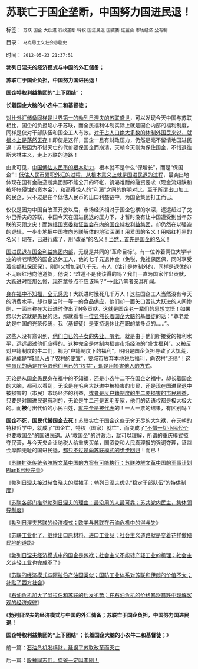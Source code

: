 # 苏联亡于国企垄断，中国努力国进民退！

标签： `苏联` `国企` `大跃进` `行政垄断` `特权` `国进民退` `国资委` `证监会` `市场经济` `公有制` 

目录： `马克思主义社会悲剧史`

时间： `2012-05-23 21:37:51`

**勃列日涅夫的经济模式与中国的外汇储备；**

**苏联亡于国企负担，中国努力国进民退！**

**国企特权利益集团的“上下团结”；**

**长着国企大脑的小农牛二和基督徒；**

[对比外汇储备同样是世界第一的勃列日涅夫的苏联盛世](../../../2012/2/24/外汇储备不可能投资中国；不可能买美国技术平衡顺差.md)，可以发现今天中国与苏联相比，国企的负担略小于苏联，而全民福利体制实际上就是国企内部的福利制度，同样是仅对干部队伍和国企工人有效。[对于占人口绝大多数的体制外国民来说，就根本上是荡然无存](../../../2009/8/10/主要矛盾很可能就是体制内外的矛盾.md)！即使是这样，国企一旦有财政压力，仍然是毫不留情地国进民退！苏联因为不惜灭亡的代价要保国企而崩溃，天朝今天则为保住国企，不惜退往斯大林主义，走上苏联的道路！

由此可见，[中国低估人民币的根本动力](../../../2010/4/26/低估人民币“贵买贱卖＝全民亏损”.md)，根本就不是什么“保增长”，而是“保国企”！[低估人民币累积外汇的过程，从根本意义上就是国进民退的过程](../../../2010/4/24/人民币低估造成恶性通货膨胀和失业和万亿损失.md)，最突出地体现在国有金融垄断集团那不能公开的坏帐，饥渴难耐的融资要求（现金流短缺和被坏帐侵蚀的资本金），和高得惊人的“利润”之间的鲜明对比。至于所谓出口加工的民企，只不过是在个低估人民币的出口利益链中，为国企集团打工而已。

仅仅是因为中国自改革开放以后，市场经济相对于国企包袱的水深，远远超过了戈尔巴乔夫的苏联，中国今天在国进民退的压力下，才暂时没有让中国遭受到当年苏联的灭顶之灾！[而包括国资委和证监会在内的国企特权利益集团](../../../2012/4/24/强盗逻辑正在制造空前的金融危机和经济危机.md)，却仍然在以强盗的逻辑，一步步地把中国推向苏联解体的地狱深渊！用爱国的名义！用唱红打黑的名义！现在，已进行成了，用“改革”的名义！[当然，首先是国企的名义](../../../2008/10/17/官民二元之经济危机，小民百姓可能无路可逃.md)！

[国进民退在国企利益集团内部](../../../2009/8/12/国企清理三阶段方案和冷处理过程.md)，无疑是共同的“革命目标”。有一位养着两位大学毕业的啃老精英的国企退休工人，他的七千元退休金（免税，免社保医保，同时享受着全额社保医保），刚刚又增加到八千元，有人（估计是体制外的，同样是退休的）不无眼红地向他道贺，他说：“难道不是我该得的吗？我们一直为国家作出贡献，大跃进时饿那么惨，[现在拿多点不应该吗](../../../2009/7/30/小小特权之多乎哉？不多也！.md)？”——>此乃笔者亲耳所闻。

[身在福中不知福，全无感恩](../../../2009/7/30/身享特权不感恩来不知福.md)！大跃进时饿死几千万人！这些国企工人当然没有今天的消费水平，却也是当时一等一的食品供应，他们却一面矢口否认大跃进的人间惨剧，一面自称在大跃进时作出了N多贡献。这就是国企老一辈们的思想觉悟！如果您以为这就是愚民的话，那就看看[一位显然长着国企大脑的基督徒](../../../2012/3/26/东方民众缺乏对西方社会的了解.md)的话：“尊老爱幼是中国的光荣传统，我（基督徒）是支持退休比在职的拿多点的……”。

这些人没有意识到，[他们自已的子女的失业、啃老](../../../2009/11/3/有条件啃老者可能是无可奈何的“好”选择.md)，就是由于他们所接受的福利水平，远远超过他们应得的。这种完全是体制内损害市场经济的“盛世福利”，又被反对户籍制度的牛二们，视为“户籍制度下的福利”。明明是国企负担导致了大饥荒，却说成是“城里人占了农村的便宜”，要城市放弃本地税后福利，向农村“还债”！[这些愚民的确是在争取他们自已的“权益”，却是用损害他人的方式](../../../2012/5/17/坍沉的泰坦尼克号；争夺逃生席位的殊死竞争.md)。

无论是从国企愚民身在福中的不知福，还是小农牛二不在国企之福中，却长着国企的大脑，都可以看到，无论是在毛灾大跃进中被损害的市民，还是现在国进民退中被损害的（市民）市场经济的利益，[或者是反户籍制度的牛二要损害的市民利益](../../../2012/2/1/剥夺户口背后的税后福利，不如剥离福利背后的政府；.md)，只要是对国进民退有利的，无论是牛二还是五毛专家，他们的话语权都是极大极大的。而**被**付出代价的小民百姓，[就完全是被代表](../../../2012/5/10/警惕文革者却常迷恋吗啡，在地狱追求“通往奴役之路”.md)的！一人一票的结果，有区别吗？

**国企不死，国民代替国企去死**！[苏联实亡于国企这些无穷无尽的大包袱](../../../2012/5/18/叶利钦走穴当影帝，被开除出党；.md)，在天朝的特权哲学中，就成了“国企亡，特权（国家）就亡”，而变成了[“不惜一切小民代价也要救国企”的国进民退](../../../2011/11/2/不惜他人一切代价的无私奋斗.md)。从“救国企”的讲政治，就可以理解，所谓的重庆模式掠夺民营，与今天央企让纳税人给重庆买单，国资委和人民真理报的强词夺理，证监会厚颜无耻的国进民退，[都只不过是向苏联模式的步步回归](../../../2012/5/19/“苏联逼债”和“三年困难时期”的关系；.md)！而已！

《[苏联扩张传统令肢解文革中国的方案有可能执行；苏联肢解文革中国的军事计划PlanB已经完善](../../../2012/5/20/苏联侵华计划的可行性，美国的态度和中国的实力.md)》

《[勃列日涅夫接过赫鲁晓夫的烂摊子；勃列日涅夫优先“稳定干部队伍”的特供制度](../../../2012/5/21/苏联模式稳定干部队伍的特供制度.md)》

《[苏联各部门推举勃列日涅夫的理由：最没用的人最可靠；苏共党内民主，集体领导制度](../../../2012/5/21/苏共党内民主的集体领导和勃列日涅夫.md)》

《[勃列日涅夫苏联的经济模式；欧美与苏联在石油危机中的得与失](http://blog.sina.com.cn/s/blog_5563a64d0102e24v.html)》

《[苏联工业化了，继续出口原材料，进口工业品；社会主义道路就是变着花样做殖民地的道路](../../../2012/5/22/马克思主义指导苏联的殖民地建设.md)》

《[勃列日涅夫经济模式中的国企是包袱；社会主义不能转产轻工业的机理；社会主义连轻工业也完成不了](../../../2012/5/22/苏联不能从事轻工业，工业化还有何意义？.md)》

《[苏联的经济模式与阿拉伯产油国类似；国防工业体系对苏联和伊朗的价值不大；补贴了西方社会](../../../2012/5/23/苏联的经济模式与阿拉伯产油国和伊朗.md)》

《[石油危机加大了阿拉伯和苏联的后发劣势；在石油危机的价格暴涨暴跌中理解客观的经济规律](../../../2012/5/23/石油危机发横财，延误了苏联改革而灭亡.md)》

《**勃列日涅夫的经济模式与中国的外汇储备；苏联亡于国企负担，中国努力国进民退！**

**国企特权利益集团的“上下团结”；长着国企大脑的小农牛二和基督徒；**》



前一篇：[石油危机发横财，延误了苏联改革而灭亡](../../../2012/5/23/石油危机发横财，延误了苏联改革而灭亡.md)

后一篇：[股神同志们，您爸一定叫李刚！](../../../2012/5/23/股神同志们，您爸一定叫李刚！.md)